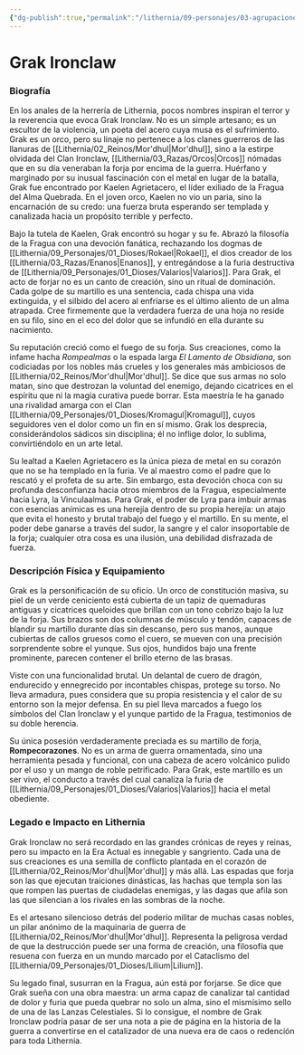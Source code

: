 ```yaml
---
{"dg-publish":true,"permalink":"/lithernia/09-personajes/03-agrupaciones/la-fragua-del-alma-quebrada/grak-ironclaw/","tags":["lithernia","personajes","La Fragua del Alma Quebrada","Gremio","Mor'dhul","Orco","Herrero"]}
---
```


# Grak Ironclaw

### Biografía

En los anales de la herrería de Lithernia, pocos nombres inspiran el terror y la reverencia que evoca Grak Ironclaw. No es un simple artesano; es un escultor de la violencia, un poeta del acero cuya musa es el sufrimiento. Grak es un orco, pero su linaje no pertenece a los clanes guerreros de las llanuras de [[Lithernia/02_Reinos/Mor'dhul\|Mor'dhul]], sino a la estirpe olvidada del Clan Ironclaw, [[Lithernia/03_Razas/Orcos\|Orcos]] nómadas que en su día veneraban la forja por encima de la guerra. Huérfano y marginado por su inusual fascinación con el metal en lugar de la batalla, Grak fue encontrado por Kaelen Agrietacero, el líder exiliado de la Fragua del Alma Quebrada. En el joven orco, Kaelen no vio un paria, sino la encarnación de su credo: una fuerza bruta esperando ser templada y canalizada hacia un propósito terrible y perfecto.

Bajo la tutela de Kaelen, Grak encontró su hogar y su fe. Abrazó la filosofía de la Fragua con una devoción fanática, rechazando los dogmas de [[Lithernia/09_Personajes/01_Dioses/Rokael\|Rokael]], el dios creador de los [[Lithernia/03_Razas/Enanos\|Enanos]], y entregándose a la furia destructiva de [[Lithernia/09_Personajes/01_Dioses/Valarios\|Valarios]]. Para Grak, el acto de forjar no es un canto de creación, sino un ritual de dominación. Cada golpe de su martillo es una sentencia, cada chispa una vida extinguida, y el silbido del acero al enfriarse es el último aliento de un alma atrapada. Cree firmemente que la verdadera fuerza de una hoja no reside en su filo, sino en el eco del dolor que se infundió en ella durante su nacimiento.

Su reputación creció como el fuego de su forja. Sus creaciones, como la infame hacha *Rompealmas* o la espada larga *El Lamento de Obsidiana*, son codiciadas por los nobles más crueles y los generales más ambiciosos de [[Lithernia/02_Reinos/Mor'dhul\|Mor'dhul]]. Se dice que sus armas no solo matan, sino que destrozan la voluntad del enemigo, dejando cicatrices en el espíritu que ni la magia curativa puede borrar. Esta maestría le ha ganado una rivalidad amarga con el Clan [[Lithernia/09_Personajes/01_Dioses/Kromagul\|Kromagul]], cuyos seguidores ven el dolor como un fin en sí mismo. Grak los desprecia, considerándolos sádicos sin disciplina; él no inflige dolor, lo sublima, convirtiéndolo en un arte letal.

Su lealtad a Kaelen Agrietacero es la única pieza de metal en su corazón que no se ha templado en la furia. Ve al maestro como el padre que lo rescató y el profeta de su arte. Sin embargo, esta devoción choca con su profunda desconfianza hacia otros miembros de la Fragua, especialmente hacia Lyra, la Vinculaalmas. Para Grak, el poder de Lyra para imbuir armas con esencias anímicas es una herejía dentro de su propia herejía: un atajo que evita el honesto y brutal trabajo del fuego y el martillo. En su mente, el poder debe ganarse a través del sudor, la sangre y el calor insoportable de la forja; cualquier otra cosa es una ilusión, una debilidad disfrazada de fuerza.

### Descripción Física y Equipamiento

Grak es la personificación de su oficio. Un orco de constitución masiva, su piel de un verde ceniciento está cubierta de un tapiz de quemaduras antiguas y cicatrices queloides que brillan con un tono cobrizo bajo la luz de la forja. Sus brazos son dos columnas de músculo y tendón, capaces de blandir su martillo durante días sin descanso, pero sus manos, aunque cubiertas de callos gruesos como el cuero, se mueven con una precisión sorprendente sobre el yunque. Sus ojos, hundidos bajo una frente prominente, parecen contener el brillo eterno de las brasas.

Viste con una funcionalidad brutal. Un delantal de cuero de dragón, endurecido y ennegrecido por incontables chispas, protege su torso. No lleva armadura, pues considera que su propia resistencia y el calor de su entorno son la mejor defensa. En su piel lleva marcados a fuego los símbolos del Clan Ironclaw y el yunque partido de la Fragua, testimonios de su doble herencia.

Su única posesión verdaderamente preciada es su martillo de forja, **Rompecorazones**. No es un arma de guerra ornamentada, sino una herramienta pesada y funcional, con una cabeza de acero volcánico pulido por el uso y un mango de roble petrificado. Para Grak, este martillo es un ser vivo, el conducto a través del cual canaliza la furia de [[Lithernia/09_Personajes/01_Dioses/Valarios\|Valarios]] hacia el metal obediente.

### Legado e Impacto en Lithernia

Grak Ironclaw no será recordado en las grandes crónicas de reyes y reinas, pero su impacto en la Era Actual es innegable y sangriento. Cada una de sus creaciones es una semilla de conflicto plantada en el corazón de [[Lithernia/02_Reinos/Mor'dhul\|Mor'dhul]] y más allá. Las espadas que forja son las que ejecutan traiciones dinásticas, las hachas que templa son las que rompen las puertas de ciudadelas enemigas, y las dagas que afila son las que silencian a los rivales en las sombras de la noche.

Es el artesano silencioso detrás del poderío militar de muchas casas nobles, un pilar anónimo de la maquinaria de guerra de [[Lithernia/02_Reinos/Mor'dhul\|Mor'dhul]]. Representa la peligrosa verdad de que la destrucción puede ser una forma de creación, una filosofía que resuena con fuerza en un mundo marcado por el Cataclismo del [[Lithernia/09_Personajes/01_Dioses/Lilium\|Lilium]].

Su legado final, susurran en la Fragua, aún está por forjarse. Se dice que Grak sueña con una obra maestra: un arma capaz de canalizar tal cantidad de dolor y furia que pueda quebrar no solo un alma, sino el mismísimo sello de una de las Lanzas Celestiales. Si lo consigue, el nombre de Grak Ironclaw podría pasar de ser una nota a pie de página en la historia de la guerra a convertirse en el catalizador de una nueva era de caos o redención para toda Lithernia.
